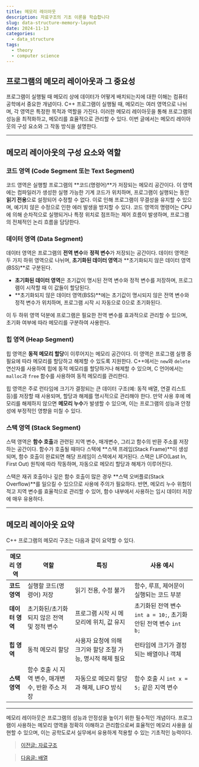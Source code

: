 ```yaml
---
title: 메모리 레이아웃
description: 자료구조의 기초 이론을 학습합니다
slug: data-structure-memory-layout
date: 2024-11-13
categories:
  - data_structure
tags: 
  - theory
  - computer science
---
```


## 프로그램의 메모리 레이아웃과 그 중요성

프로그램이 실행될 때 메모리 상에 데이터가 어떻게 배치되는지에 대한 이해는 컴퓨터 공학에서 중요한 개념이다. 
C++ 프로그램이 실행될 때, 메모리는 여러 영역으로 나뉘며, 각 영역은 특정한 목적과 역할을 가진다. 
이러한 메모리 레이아웃을 통해 프로그램의 성능을 최적화하고, 메모리를 효율적으로 관리할 수 있다. 
이번 글에서는 메모리 레이아웃의 구성 요소와 그 작동 방식을 설명한다.

---

## 메모리 레이아웃의 구성 요소와 역할

### 코드 영역 (Code Segment 또는 Text Segment)

코드 영역은 실행할 프로그램의 **코드(명령어)**가 저장되는 메모리 공간이다.
이 영역에는 컴파일러가 생성한 실행 가능한 기계 코드가 위치하며, 프로그램이 실행되는 동안 **읽기 전용**으로 설정되어 수정할 수 없다. 
이로 인해 프로그램이 무결성을 유지할 수 있으며, 예기치 않은 수정으로 인한 에러 발생을 방지할 수 있다. 
코드 영역의 명령어는 CPU에 의해 순차적으로 실행되거나 특정 위치로 점프하는 제어 흐름이 발생하며, 프로그램의 전체적인 논리 흐름을 담당한다.

### 데이터 영역 (Data Segment)

데이터 영역은 프로그램의 **전역 변수**와 **정적 변수**가 저장되는 공간이다. 
데이터 영역은 두 가지 하위 영역으로 나뉘며, **초기화된 데이터 영역**과 **초기화되지 않은 데이터 영역(BSS)**로 구분된다.

- **초기화된 데이터 영역**은 초기값이 명시된 전역 변수와 정적 변수를 저장하며, 프로그램이 시작할 때 이 값들이 할당된다.
- **초기화되지 않은 데이터 영역(BSS)**에는 초기값이 명시되지 않은 전역 변수와 정적 변수가 위치하며, 프로그램 시작 시 자동으로 0으로 초기화된다.

이 두 하위 영역 덕분에 프로그램은 필요한 전역 변수를 효과적으로 관리할 수 있으며, 초기화 여부에 따라 메모리를 구분하여 사용한다.

### 힙 영역 (Heap Segment)

힙 영역은 **동적 메모리 할당**이 이루어지는 메모리 공간이다. 이 영역은 프로그램 실행 중 필요에 따라 메모리를 할당하고 해제할 수 있도록 지원한다. 
C++에서는 `new`와 `delete` 연산자를 사용하여 힙에 동적 메모리를 할당하거나 해제할 수 있으며, 
C 언어에서는 `malloc`과 `free` 함수를 사용하여 동적 메모리를 관리한다.

힙 영역은 주로 런타임에 크기가 결정되는 큰 데이터 구조(예: 동적 배열, 연결 리스트 등)를 저장할 때 사용되며, 할당과 해제를 명시적으로 관리해야 한다. 
만약 사용 후에 메모리를 해제하지 않으면 **메모리 누수**가 발생할 수 있으며, 이는 프로그램의 성능과 안정성에 부정적인 영향을 미칠 수 있다.

### 스택 영역 (Stack Segment)

스택 영역은 **함수 호출**과 관련된 지역 변수, 매개변수, 그리고 함수의 반환 주소를 저장하는 공간이다. 
함수가 호출될 때마다 스택에 **스택 프레임(Stack Frame)**이 생성되며, 함수 호출이 완료되면 해당 프레임이 스택에서 제거된다. 
스택은 LIFO(Last In, First Out) 원칙에 따라 작동하며, 자동으로 메모리 할당과 해제가 이루어진다.

스택은 재귀 호출이나 깊은 함수 호출이 많은 경우 **스택 오버플로(Stack Overflow)**를 일으킬 수 있으므로 사용에 주의가 필요하다. 
반면, 메모리 누수 위험이 적고 지역 변수를 효율적으로 관리할 수 있어, 함수 내부에서 사용하는 임시 데이터 저장에 매우 유용하다.

---

## 메모리 레이아웃 요약

C++ 프로그램의 메모리 구조는 다음과 같이 요약할 수 있다.

| 메모리 영역           | 역할                                | 특징                                      | 사용 예시                                |
|---------------------|-----------------------------------|-------------------------------------------|----------------------------------------|
| **코드 영역**         | 실행할 코드(명령어) 저장               | 읽기 전용, 수정 불가                           | 함수, 루프, 제어문이 실행되는 코드 부분         |
| **데이터 영역**       | 초기화된/초기화되지 않은 전역 및 정적 변수 | 프로그램 시작 시 메모리에 위치, 값 유지              | 초기화된 전역 변수 `int a = 10;`, 초기화 안된 전역 변수 `int b;` |
| **힙 영역**          | 동적 메모리 할당                    | 사용자 요청에 의해 크기와 할당 조절 가능, 명시적 해제 필요 | 런타임에 크기가 결정되는 배열이나 객체           |
| **스택 영역**         | 함수 호출 시 지역 변수, 매개변수, 반환 주소 저장 | 자동으로 메모리 할당과 해제, LIFO 방식           | 함수 호출 시 `int x = 5;` 같은 지역 변수     |

---

메모리 레이아웃은 프로그램의 성능과 안정성을 높이기 위한 필수적인 개념이다. 
프로그램이 사용하는 메모리 영역을 정확히 이해하고 관리함으로써 효율적인 메모리 사용을 실현할 수 있으며, 
이는 공학도로서 실무에서 유용하게 적용할 수 있는 기초적인 능력이다.

> [이전글: 자료구조](https://learngraphics.io/p/data-structure-intro/)

> [다음글: 배열](https://learngraphics.io/p/data-structure-array/)

